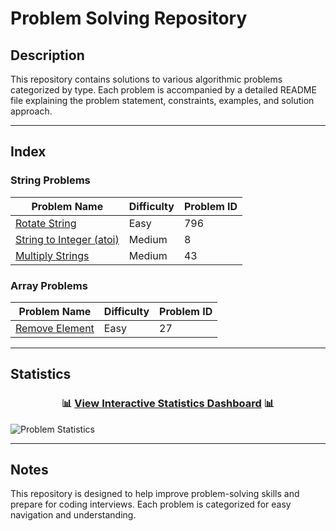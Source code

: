 # Problem Solving Repository

## Description
This repository contains solutions to various algorithmic problems categorized by type. Each problem is accompanied by a detailed README file explaining the problem statement, constraints, examples, and solution approach.

---

## Index

### String Problems
| Problem Name                | Difficulty | Problem ID |
|-----------------------------|------------|------------|
| [Rotate String](./String/Rotate%20String/README.md) | Easy       | 796        |
| [String to Integer (atoi)](./String%20to%20Integer%20(atoi)/README.md) | Medium     | 8          |
| [Multiply Strings](./Multiply%20Strings/README.md) | Medium     | 43         |

### Array Problems
| Problem Name                | Difficulty | Problem ID |
|-----------------------------|------------|------------|
| [Remove Element](./Remove%20Element.py) | Easy       | 27         |

---

## Statistics

<div align="center">
  <h3>📊 <a href="./statistics_dashboard.html">View Interactive Statistics Dashboard</a> 📊</h3>
</div>

![Problem Statistics](./statistics.svg)

---

## Notes
This repository is designed to help improve problem-solving skills and prepare for coding interviews. Each problem is categorized for easy navigation and understanding.